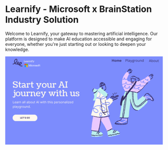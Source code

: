 # Learnify - Microsoft x BrainStation Industry Solution 

Welcome to Learnify, your gateway to mastering artificial intelligence. Our platform is designed to make AI education accessible and engaging for everyone, whether you're just starting out or looking to deepen your knowledge.

![Learnify landing page](src/assets/images/Learnify.png)